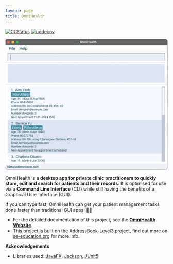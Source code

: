 ```yaml
---
layout: page
title: OmniHealth
---
```


[![CI Status](https://github.com/AY2223S1-CS2103T-T14-3/tp/workflows/Java%20CI/badge.svg)](https://github.com/AY2223S1-CS2103T-T14-3/tp/actions)
[![codecov](https://codecov.io/gh/AY2223S1-CS2103T-T14-3/tp/branch/master/graph/badge.svg)](https://codecov.io/gh/AY2223S1-CS2103T-T14-3/tp)

![Ui](images/Ui.png)

OmniHealth is a **desktop app for private clinic practitioners to quickly store, edit and search for patients and their records**. It is optimised for use via a **Command Line Interface** (CLI) while still having the benefits of a Graphical User Interface (GUI).

If you can type fast, OmniHealth can get your patient management tasks done faster than traditional GUI apps! 💊✨

* For the detailed documentation of this project, see the **[OmniHealth Website](https://ay2223s1-cs2103t-t14-3.github.io/tp/)**.
* This project is built on the AddressBook-Level3 project, find out more on [se-education.org](https://se-education.org#https://se-education.org/#contributing) for more info.


**Acknowledgements**

* Libraries used: [JavaFX](https://openjfx.io/), [Jackson](https://github.com/FasterXML/jackson), [JUnit5](https://github.com/junit-team/junit5)
